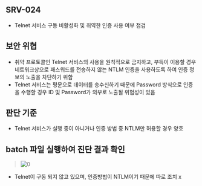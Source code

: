 ## SRV-024
- Telnet 서비스 구동 비활성화 및 취약한 인증 사용 여부 점검

## 보안 위협
- 취약 프로토콜인 Telnet 서비스의 사용을 원칙적으로 금지하고, 부득이 이용할 경우 네트워크상으로 패스워드를 전송하지 않는 NTLM 인증을 사용하도록 하여 인증 정보의 노출을 차단하기 위함
- Telnet 서비스는 평문으로 데이터를 송수신하기 때문에 Password 방식으로 인증을 수행할 경우 ID 및 Password가 외부로 노출될 위험성이 있음

## 판단 기준
- Telnet 서비스가 실행 중이 아니거나 인증 방법 중 NTLM만 허용할 경우 양호

## batch 파일 실행하여 진단 결과 확인
> ![0](https://github.com/hanmin0512/batch_SRV-024/assets/37041208/592c48c9-e5e4-4e20-b61b-c5f8c663524b)

- Telnet이 구동 되지 않고 있으며, 인증방법이 NTLM이기 때문에 따로 조치 x

